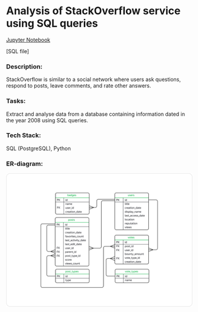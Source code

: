 # **Analysis of StackOverflow service using SQL queries**

[Jupyter Notebook](https://github.com/Kristina-Ponomareva/my_projects/blob/main/Analysis%20of%20StackOverflow%20service%20using%20SQL%20queries/StackOverflow%20queries.ipynb)

[SQL file]


### Description:
StackOverflow is similar to a social network where users ask questions, respond to posts, leave comments, and rate other answers.


### Tasks: 
Extract and analyse data from a database containing information dated in the year 2008 using SQL queries.

### Tech Stack:
SQL (PostgreSQL), Python

### ER-diagram:
![er](er_StackOverflow.png)
